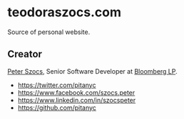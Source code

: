 # teodoraszocs.com

Source of personal website.

## Creator

[Peter Szocs](http://peter.szocs.info/), Senior Software Developer at [Bloomberg LP](http://www.bloomberg.com/).

* https://twitter.com/pitanyc
* https://www.facebook.com/szocs.peter
* https://www.linkedin.com/in/szocspeter
* https://github.com/pitanyc
